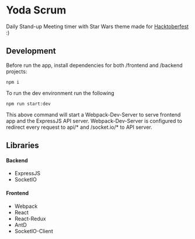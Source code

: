# Yoda Scrum
Daily Stand-up Meeting timer with Star Wars theme made for [Hacktoberfest](https://hacktoberfest.digitalocean.com/) :)

## Development
Before run the app, install dependencies for both /frontend and /backend projects:

    npm i

To run the dev environment run the following

    npm run start:dev

This above command will start a Webpack-Dev-Server to serve frontend app and the ExpressJS API server.
Webpack-Dev-Server is configured to redirect every request to api/* and /socket.io/* to API server.

## Libraries
#### Backend
* ExpressJS
* SocketIO

#### Frontend
* Webpack
* React
* React-Redux
* AntD
* SocketIO-Client

